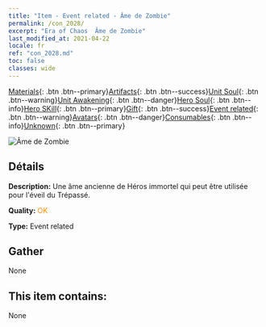 ```yaml
---
title: "Item - Event related - Âme de Zombie"
permalink: /con_2028/
excerpt: "Era of Chaos  Âme de Zombie"
last_modified_at: 2021-04-22
locale: fr
ref: "con_2028.md"
toc: false
classes: wide
---
```

 [Materials](/ItemsFR/){: .btn .btn--primary}[Artifacts](/ItemsFR/Artifacts/){: .btn .btn--success}[Unit Soul](/ItemsFR/UnitSoul/){: .btn .btn--warning}[Unit Awakening](/ItemsFR/UnitAwakening/){: .btn .btn--danger}[Hero Soul](/ItemsFR/HeroSoul/){: .btn .btn--info}[Hero SKill](/ItemsFR/HeroSkill/){: .btn .btn--primary}[Gift](/ItemsFR/Gift/){: .btn .btn--success}[Event related](/ItemsFR/Events/){: .btn .btn--warning}[Avatars](/ItemsFR/Avatars/){: .btn .btn--danger}[Consumables](/ItemsFR/Consumables/){: .btn .btn--info}[Unknown](/ItemsFR/Unknown/){: .btn .btn--primary}

 ![Âme de Zombie](/images/t/juexing_302.png)

## Détails
 **Description:** Une âme ancienne de Héros immortel qui peut être utilisée pour l'éveil du Trépassé.

 **Quality:** <span style="color: #FF8C00">OK</span>

 **Type:** Event related

## Gather

  None

## This item contains:

  None

